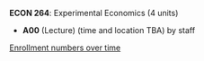 **ECON 264**: Experimental Economics (4 units)

- **A00** (Lecture) (time and location TBA) by staff

[Enrollment numbers over time](./ECON264.tsv)
